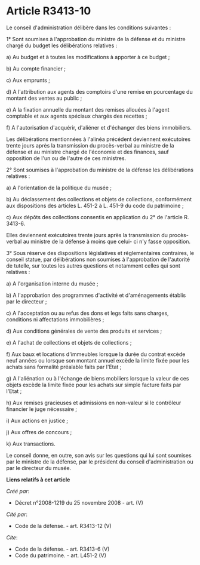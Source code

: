 # Article R3413-10

Le conseil d'administration délibère dans les conditions suivantes : 

1° Sont soumises à l'approbation du ministre de la défense et du ministre chargé du budget les délibérations relatives : 

a) Au budget et à toutes les modifications à apporter à ce budget ; 

b) Au compte financier ; 

c) Aux emprunts ; 

d) A l'attribution aux agents des comptoirs d'une remise en pourcentage du montant des ventes au public ; 

e) A la fixation annuelle du montant des remises allouées à l'agent comptable et aux agents spéciaux chargés des recettes ; 

f) A l'autorisation d'acquérir, d'aliéner et d'échanger des biens immobiliers. 

Les délibérations mentionnées à l'alinéa précédent deviennent exécutoires trente jours après la transmission du procès-verbal
au ministre de la défense et au ministre chargé de l'économie et des finances, sauf opposition de l'un ou de l'autre de ces
ministres. 

2° Sont soumises à l'approbation du ministre de la défense les délibérations relatives : 

a) A l'orientation de la politique du musée ; 

b) Au déclassement des collections et objets de collections, conformément aux dispositions des articles L. 451-2 à L. 451-9
du code du patrimoine ; 

c) Aux dépôts des collections consentis en application du 2° de l'article R. 3413-6. 

Elles deviennent exécutoires trente jours après la transmission du procès-verbal au ministre de la défense à moins que celui-
ci n'y fasse opposition. 

3° Sous réserve des dispositions législatives et réglementaires contraires, le conseil statue, par délibérations non soumises
à l'approbation de l'autorité de tutelle, sur toutes les autres questions et notamment celles qui sont relatives : 

a) A l'organisation interne du musée ; 

b) A l'approbation des programmes d'activité et d'aménagements établis par le directeur ; 

c) A l'acceptation ou au refus des dons et legs faits sans charges, conditions ni affectations immobilières ; 

d) Aux conditions générales de vente des produits et services ; 

e) A l'achat de collections et objets de collections ; 

f) Aux baux et locations d'immeubles lorsque la durée du contrat excède neuf années ou lorsque son montant annuel excède la
limite fixée pour les achats sans formalité préalable faits par l'Etat ; 

g) A l'aliénation ou à l'échange de biens mobiliers lorsque la valeur de ces objets excède la limite fixée pour les achats
sur simple facture faits par l'Etat ; 

h) Aux remises gracieuses et admissions en non-valeur si le contrôleur financier le juge nécessaire ; 

i) Aux actions en justice ; 

j) Aux offres de concours ; 

k) Aux transactions. 

Le conseil donne, en outre, son avis sur les questions qui lui sont soumises par le ministre de la défense, par le président
du conseil d'administration ou par le directeur du musée.

**Liens relatifs à cet article**

_Créé par_:

  - Décret n°2008-1219 du 25 novembre 2008 - art. (V)

_Cité par_:

  - Code de la défense. - art. R3413-12 (V)

_Cite_:

  - Code de la défense. - art. R3413-6 (V)
  - Code du patrimoine. - art. L451-2 (V)

